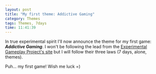 ```yaml
---
layout: post
title: "My first theme: Addictive Gaming"
category: Themes
tags: Themes, 7days
time: 11:41:39
---
```

In true experimental spirit I'll now announce the theme for my first game: ***Addictive Gaming***. I won't be following the lead from the [Experimental Gameplay Project's site](http://experimentalgameplay.com/) but I will follow their three laws (7 days, alone, themes).

Puh... my first game! Wish me luck =)

